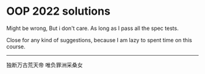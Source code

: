 # OOP 2022 solutions

Might be wrong, But i don't care. As long as I pass all the spec tests.

Close for any kind of suggestions, because I am lazy to spent time on this course.

---

独断万古荒天帝 唯负罪洲采桑女

